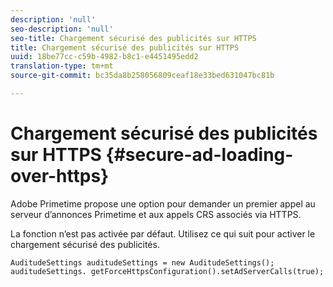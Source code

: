 ```yaml
---
description: 'null'
seo-description: 'null'
seo-title: Chargement sécurisé des publicités sur HTTPS
title: Chargement sécurisé des publicités sur HTTPS
uuid: 18be77cc-c59b-4982-b8c1-e4451495edd2
translation-type: tm+mt
source-git-commit: bc35da8b258056809ceaf18e33bed631047bc81b

---
```



# Chargement sécurisé des publicités sur HTTPS {#secure-ad-loading-over-https}

Adobe Primetime propose une option pour demander un premier appel au serveur d’annonces Primetime et aux appels CRS associés via HTTPS.

La fonction n’est pas activée par défaut. Utilisez ce qui suit pour activer le chargement sécurisé des publicités.

```
AuditudeSettings auditudeSettings = new AuditudeSettings(); 
auditudeSettings. getForceHttpsConfiguration().setAdServerCalls(true);
```
